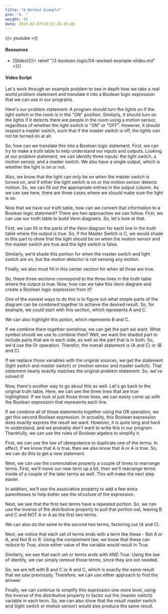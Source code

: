 ```yaml
---
title: "A Worked Example"
pre: "4. "
weight: 40
date: 2019-02-07T10:53:26-05:00
---
```


{{< youtube  >}}

#### Resources

* [Slides]({{< relref "/3-boolean-logic/04-worked-example-slides.md" >}})

#### Video Script

Let's work through an example problem to see in depth how we take a real world problem statement and translate it into a Boolean logic expression that we can use in our programs.

Here's our problem statement: A program should turn the lights on if the light switch in the room is in the "ON" position. Similarly, it should turn on the lights if it detects there are people in the room using a motion sensor, regardless of whether the light switch is "ON" or "OFF". However, it should respect a master switch, such that if the master switch is off, the lights can not be turned on at all.

So, how can we translate this into a Boolean logic statement. First, we can try to make a truth table to help understand our inputs and outputs. Looking at our problem statement, we can identify three inputs: the light switch, a motion sensor, and a master switch. We also have a single output, which is whether the light is on or not.

Also, we know that the light can only be on when the master switch is turned on, and if either the light switch is on or the motion sensor detects motion. So, we can fill out the appropriate entries in the output column. As we can see here, there are three cases where we should make sure the light is on.

Now that we have our truth table, how can we convert that information to a Boolean logic statement? There are two approaches we can follow. First, we can use our truth table to build Venn diagrams. So, let's look at that.

First, we can fill in the parts of the Venn diagram for each line in the truth table where the output is true. So, if the Master Switch is C, we would shade in this part to show that the light should be on when the motion sensor and the master switch are true and the light switch is false.

Similarly, we'd shade this portion for when the master switch and light switch are on, but the motion detector is not sensing any motion.

Finally, we also must fill in this center section for when all three are true.

So, these three sections correspond to the three lines in the truth table where the output is true. Now, how can we take this Venn diagram and create a Boolean logic expression from it?

One of the easiest ways to do this is to figure out what simple parts of the diagram can be combined together to achieve the desired result. So, for example, we could start with this section, which represents A and C.

We can also highlight this potion, which represents B and C.

If we combine them together somehow, we can get the part we want. What symbol should we use to combine then? Well, we want the shaded part to include parts that are in each side, as well as the part that is in both. So, we'd use the Or operation. Therefor, the overall statement is (A and C) or (B and C).

If we replace those variables with the original sources, we get the statement (light switch and master switch) or (motion sensor and master switch). That statement nearly exactly matches the original problem statement. So, we've solved it!

Now, there's another way to go about this as well. Let's go back to the original truth table. Here, we can see the three lines that are true highlighted. If we look at just those three lines, we can easily come up with the Boolean expression that represents each line.

If we combine all of those statements together using the OR operation, we get this second Boolean expression. In actuality, this Boolean expression does exactly express the result we want. However, it is quite long and hard to understand, and we probably don't want to write this in our program. Thankfully, we can use the rules of Boolean algebra to simplify it.

First, we can use the law of idempotence to duplicate one of the terms. In effect, if we know that A is true, then we also know that A or A is true. So, we can do this to get a new statement.

Next, we can use the commutative property a couple of times to rearrange terms. First, we'll move our new term up a bit, then we'll rearrange terms inside of a couple of the later terms as well. This will make the next step easier.

In addition, we'll use the associative property to add a few extra parentheses to help better see the structure of the expression.

Next, we see that the first two terms have a repeated portion. So, we can use the inverse of the distributive property to pull that portion out, leaving B and C and NOT A or A as the first two terms.

We can also do the same to the second two terms, factoring out (A and C).

Next, we notice that each set of terms ends with a term like these - Not A or A, and Not B or B. Using the complement law, we know that these can reduce to True, since either value of the variable would result in True.

Similarly, we see that each set or terms ends with AND True. Using the law of identity, we can simply remove those terms, since they are not needed.

So, we are left with B and C or A and C, which is exactly the same result that we saw previously. Therefore, we can use either approach to find the answer.

Finally, we can continue to simplify this expression one more level, using the inverse of the distributive property to factor out the (master switch) variable in each term. So, we can also show that the result master switch and (light switch or motion sensor) would also produce the same result.
